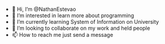 - 👋 Hi, I’m @NathanEstevao
- 👀 I’m interested in learn more about programming
- 🌱 I’m currently learning System of Information on University 
- 💞️ I’m looking to collaborate on my work and held people
- 📫 How to reach me just send a message 
<!---
NathanEstevao/NathanEstevao is a ✨ special ✨ repository because its `README.md` (this file) appears on your GitHub profile.
You can click the Preview link to take a look at your changes.
--->

